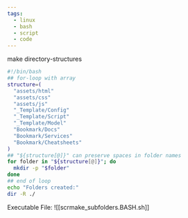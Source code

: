 ```yaml
---
tags:
  - linux
  - bash
  - script
  - code
---
```

make directory-structures
```bash
#!/bin/bash
## for-loop with array
structure=(
  "assets/html"
  "assets/css"
  "assets/js"
  "_Template/Config"
  "_Template/Script"
  "_Template/Model"
  "Bookmark/Docs"
  "Bookmark/Services"
  "Bookmark/Cheatsheets"
)
## "${structure[@]}" can preserve spaces in folder names
for folder in "${structure[@]}"; do
  mkdir -p "$folder"
done
## end of loop
echo "Folders created:"
dir -R ./
```

Executable File: 
![[scrmake_subfolders.BASH.sh]]
